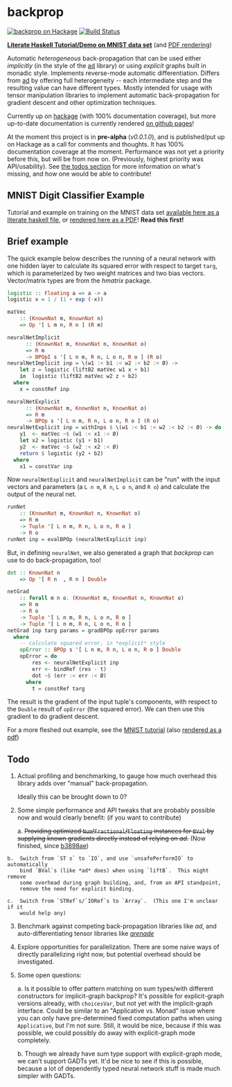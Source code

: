 backprop
========

[![backprop on Hackage](https://img.shields.io/hackage/v/backprop.svg?maxAge=2592000)](https://hackage.haskell.org/package/backprop)
[![Build Status](https://travis-ci.org/mstksg/backprop.svg?branch=master)](https://travis-ci.org/mstksg/backprop)

[**Literate Haskell Tutorial/Demo on MNIST data set**][mnist-lhs] (and [PDF
rendering][mnist-pdf])

Automatic *heterogeneous* back-propagation that can be used either *implicitly*
(in the style of the [ad][] library) or using *explicit* graphs built in
monadic style.  Implements reverse-mode automatic differentiation.  Differs
from [ad][] by offering full heterogeneity -- each intermediate step and the
resulting value can have different types.  Mostly intended for usage with
tensor manipulation libraries to implement automatic back-propagation for
gradient descent and other optimization techniques.

[ad]: http://hackage.haskell.org/package/ad

Currently up on [hackage][] (with 100% documentation coverage), but more
up-to-date documentation is currently rendered [on github pages][docs]!

[hackage]: http://hackage.haskell.org/package/backprop
[docs]: https://mstksg.github.io/backprop

At the moment this project is in **pre-alpha** (*v0.0.1.0*), and is
published/put up on Hackage as a call for comments and thoughts.  It has 100%
documentation coverage at the moment.  Performance was not yet a priority
before this, but will be from now on.  (Previously, highest priority was
API/usability). See [the todos section][todos] for more information on what's
missing, and how one would be able to contribute!

[todos]: https://github.com/mstksg/backprop#todo

MNIST Digit Classifier Example
------------------------------

Tutorial and example on training on the MNIST data set [available here as a
literate haskell file][mnist-lhs], or [rendered here as a PDF][mnist-pdf]!
**Read this first!**

[mnist-lhs]: https://github.com/mstksg/backprop/blob/master/samples/MNIST.lhs
[mnist-pdf]: https://github.com/mstksg/backprop/blob/master/renders/MNIST.pdf


Brief example
-------------

The quick example below describes the running of a neural network with one
hidden layer to calculate its squared error with respect to target `targ`,
which is parameterized by two weight matrices and two bias vectors.
Vector/matrix types are from the *hmatrix* package.

~~~haskell
logistic :: Floating a => a -> a
logistic x = 1 / (1 + exp (-x))

matVec
    :: (KnownNat m, KnownNat n)
    => Op '[ L m n, R n ] (R m)

neuralNetImplicit
      :: (KnownNat m, KnownNat n, KnownNat o)
      => R m
      -> BPOpI s '[ L n m, R n, L o n, R o ] (R o)
neuralNetImplicit inp = \(w1 :< b1 :< w2 :< b2 :< Ø) ->
    let z = logistic (liftB2 matVec w1 x + b1)
    in  logistic (liftB2 matVec w2 z + b2)
  where
    x = constRef inp

neuralNetExplicit
      :: (KnownNat m, KnownNat n, KnownNat o)
      => R m
      -> BPOp s '[ L n m, R n, L o n, R o ] (R o)
neuralNetExplicit inp = withInps $ \(w1 :< b1 :< w2 :< b2 :< Ø) -> do
    y1  <- matVec ~$ (w1 :< x1 :< Ø)
    let x2 = logistic (y1 + b1)
    y2  <- matVec ~$ (w2 :< x2 :< Ø)
    return $ logistic (y2 + b2)
  where
    x1 = constVar inp
~~~

Now `neuralNetExplicit` and `neuralNetImplicit` can be "run" with the input
vectors and parameters (a `L n m`, `R n`, `L o n`, and `R o`) and calculate the
output of the neural net.

~~~haskell
runNet
    :: (KnownNat m, KnownNat n, KnownNat o)
    => R m
    -> Tuple '[ L n m, R n, L o n, R o ]
    -> R o
runNet inp = evalBPOp (neuralNetExplicit inp)
~~~

But, in defining `neuralNet`, we also generated a graph that *backprop* can
use to do back-propagation, too!

~~~haskell
dot :: KnownNat n
    => Op '[ R n  , R n ] Double

netGrad
    :: forall m n o. (KnownNat m, KnownNat n, KnownNat o)
    => R m
    -> R o
    -> Tuple '[ L n m, R n, L o n, R o ]
    -> Tuple '[ L n m, R n, L o n, R o ]
netGrad inp targ params = gradBPOp opError params
  where
    -- calculate squared error, in *explicit* style
    opError :: BPOp s '[ L n m, R n, L o n, R o ] Double
    opError = do
        res <- neuralNetExplicit inp
        err <- bindRef (res - t)
        dot ~$ (err :< err :< Ø)
      where
        t = constRef targ
~~~

The result is the gradient of the input tuple's components, with respect
to the `Double` result of `opError` (the squared error).  We can then use
this gradient to do gradient descent.

For a more fleshed out example, see the [MNIST tutorial][mnist-lhs] (also
[rendered as a pdf][mnist-pdf])

Todo
----

1.  Actual profiling and benchmarking, to gauge how much overhead this library
    adds over "manual" back-propagation.

    Ideally this can be brought down to 0?

2.  Some simple performance and API tweaks that are probably possible now and
    would clearly benefit: (if you want to contribute)

    a.  ~~Providing optimized `Num`/`Fractional`/`Floating` instances for `BVal`
        by supplying known gradients directly instead of relying on *ad*.~~
        (Now finished, since [b3898ae][optnum])

[optnum]: https://github.com/mstksg/backprop/commit/b3898ae676b8048e03709fb5d3d38a6fedb48e1e

    b.  Switch from `ST s` to `IO`, and use `unsafePerformIO` to automatically
        bind `BVal`s (like *ad* does) when using `liftB`.  This might remove
        some overhead during graph building, and, from an API standpoint,
        remove the need for explicit binding.

    c.  Switch from `STRef`s/`IORef`s to `Array`.  (This one I'm unclear if it
        would help any)

3.  Benchmark against competing back-propagation libraries like *ad*, and
    auto-differentiating tensor libraries like *[grenade][]*

[grenade]: https://github.com/HuwCampbell/grenade

4.  Explore opportunities for parallelization.  There are some naive ways of
    directly parallelizing right now, but potential overhead should be
    investigated.

5.  Some open questions:

    a.  Is it possible to offer pattern matching on sum types/with different
        constructors for implicit-graph backprop?  It's possible for
        explicit-graph versions already, with `choicesVar`, but not yet with
        the implicit-graph interface.  Could be similar to an "Applicative vs.
        Monad" issue where you can only have pre-determined fixed computation
        paths when using `Applicative`, but I'm not sure.  Still, it would be
        nice, because if this was possible, we could possibly do away with
        explicit-graph mode completely.

    b.  Though we already have sum type support with explicit-graph mode, we
        can't support GADTs yet.  It'd be nice to see if this is possible,
        because a lot of dependently typed neural network stuff is made much
        simpler with GADTs.
